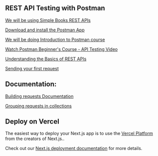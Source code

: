 ## REST API Testing with Postman

[We will be using Simple Books REST APIs](https://github.com/vdespa/introduction-to-postman-course/blob/main/simple-books-api.md)

[Download and install the Postman App](https://www.postman.com/downloads/)

[We will be doing Introduction to Postman course](https://github.com/vdespa/introduction-to-postman-course)

[Watch Postman Beginner's Course - API Testing Video](https://www.youtube.com/watch?v=VywxIQ2ZXw4)

[Understanding the Basics of REST APIs](https://www.astera.com/type/blog/rest-api-definition/)

[Sending your first request](https://learning.postman.com/docs/getting-started/first-steps/sending-the-first-request/)

## Documentation:

[Building requests Documentation](https://learning.postman.com/docs/sending-requests/requests/)

[Grouping requests in collections](https://learning.postman.com/docs/sending-requests/intro-to-collections/)


## Deploy on Vercel

The easiest way to deploy your Next.js app is to use the [Vercel Platform](https://vercel.com/new?utm_medium=default-template&filter=next.js&utm_source=create-next-app&utm_campaign=create-next-app-readme) from the creators of Next.js..

Check out our [Next.js deployment documentation](https://nextjs.org/docs/deployment) for more details.
